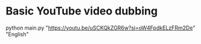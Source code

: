 # Basic YouTube video dubbing
python main.py "https://youtu.be/uSCKQkZGR6w?si=oW4FpdkELzFRm2De" "English" 
